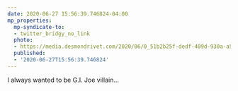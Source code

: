 ```yaml
---
date: 2020-06-27 15:56:39.746824-04:00
mp_properties:
  mp-syndicate-to:
  - twitter_bridgy_no_link
  photo:
  - https://media.desmondrivet.com/2020/06/0_51b2b25f-dedf-409d-930a-a5a269ee92c3.jpg
  published:
  - '2020-06-27T15:56:39.746824'
---
```


I always wanted to be G.I. Joe villain...